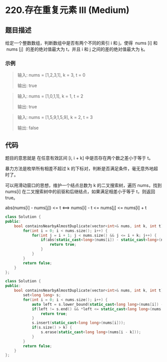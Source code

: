 # 220.存在重复元素 III (Medium)

## 题目描述

给定一个整数数组，判断数组中是否有两个不同的索引 i 和 j，使得  nums [i] 和  nums [j]  的差的绝对值最大为 t，并且 i 和 j 之间的差的绝对值最大为 ķ。

### 示例

> 输入: nums = [1,2,3,1], k = 3, t = 0
>
> 输出: true

> 输入: nums = [1,0,1,1], k = 1, t = 2
>
> 输出: true

> 输入: nums = [1,5,9,1,5,9], k = 2, t = 3
>
> 输出: false

## 代码

题目的意思就是 在任意有效区间 [i, i + k] 中是否存在两个数之差小于等于 t。

暴力方法是枚举所有相差不超过 k 的下标对，判断是否满足条件，毫无意外地超时了。

可以用滑动窗口的思想，维护一个结点总数为 k 的二叉搜索树，遍历 nums，找到 nums[i] 在二叉搜索树中的前驱和后继结点，如果满足相差小于等于 t，则返回 true。

abs(nums[i] - nums[j]) <= t <==> nums[i] - t <= nums[j] <= nums[i] + t

```c++ tab="暴力"
class Solution {
public:
    bool containsNearbyAlmostDuplicate(vector<int>& nums, int k, int t) {
        for(int i = 0; i < nums.size(); i++) {
            for(int j = i + 1; j < nums.size() && j <= i + k; j++) {
                if(abs(static_cast<long>(nums[i]) - static_cast<long>(nums[j])) <= t) {
                    return true;
                }
            }
        }
        return false;
    }
};
```

```c++ tab="二叉搜索树"
class Solution {
public:
    bool containsNearbyAlmostDuplicate(vector<int>& nums, int k, int t) {
        set<long long> s;
        for(int i = 0; i < nums.size(); i++) {
            auto left = s.lower_bound(static_cast<long long>(nums[i]) - t);
            if(left != s.end() && *left <= static_cast<long long>(nums[i])+ t) {
                return true;
            }
            s.insert(static_cast<long long>(nums[i]));
            if(s.size() > k) {
                s.erase(static_cast<long long>(nums[i - k]));
            }
        }
        return false;
    }
};
```

